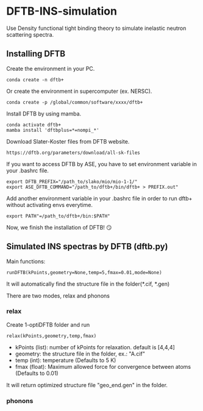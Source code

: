 # DFTB-INS-simulation

Use Density functional tight binding theory to simulate inelastic neutron scattering spectra.

## Installing DFTB 
Create the environment in your PC.
```
conda create -n dftb+
```
Or create the environment in supercomputer (ex. NERSC).
```
conda create -p /global/common/software/xxxx/dftb+
```
Install DFTB by using mamba.
```
conda activate dftb+
mamba install 'dftbplus=*=nompi_*'
```
Download Slater-Koster files from DFTB website.
```
https://dftb.org/parameters/download/all-sk-files
```
If you want to access DFTB by ASE, you have to set environment variable in your .bashrc file.
```
export DFTB_PREFIX="/path_to/slako/mio/mio-1-1/"
export ASE_DFTB_COMMAND="/path_to/dftb+/bin/dftb+ > PREFIX.out"
```
Add another environment variable in your .bashrc file in order to run dftb+ without activating envs everytime.
```
export PATH"=/path_to/dftb+/bin:$PATH"
```
Now, we finish the installation of DFTB! :smirk:

## Simulated INS spectras by DFTB (dftb.py)
Main functions:
```
runDFTB(kPoints,geometry=None,temp=5,fmax=0.01,mode=None)
```
It will automatically find the structure file in the folder(*.cif, *.gen)

There are two modes, relax and phonons

### relax
Create 1-optiDFTB folder and run 
```
relax(kPoints,geometry,temp,fmax)
```
* kPoints (list): number of kPoints for relaxation. default is [4,4,4]
* geometry: the structure file in the folder, ex.: "A.cif"
* temp (int): temperature (Defaults to 5 K)
* fmax (float): Maximum allowed force for convergence between atoms (Defaults to 0.01)

It will return optimized structure file "geo_end.gen" in the folder.
### phonons
